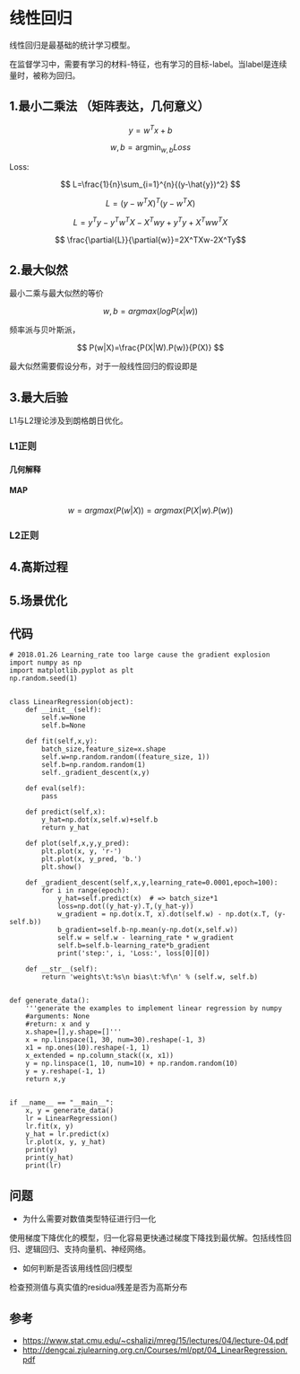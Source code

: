 # 线性回归

线性回归是最基础的统计学习模型。

在监督学习中，需要有学习的材料-特征，也有学习的目标-label。当label是连续量时，被称为回归。

## 1.最小二乘法 （矩阵表达，几何意义）

$$ y=w^Tx +b $$

$$ w,b=\mathop {argmin} _{w,b}Loss $$

Loss: 

$$ L=\frac{1}{n}\sum_{i=1}^{n}{(y-\hat{y})^2} $$

$$ L= (y-w^TX)^{T}(y-w^TX) $$

$$ L=y^Ty-y^Tw^TX-X^Twy+y^Ty+X^Tww^TX $$

$$ \frac{\partial{L}}{\partial{w}}=2X^TXw-2X^Ty$$

## 2.最大似然
最小二乘与最大似然的等价

$$ w,b= argmax(logP(x|w)) $$

频率派与贝叶斯派，

$$ P(w|X)=\frac{P(X|W).P(w)}{P(X)} $$


最大似然需要假设分布，对于一般线性回归的假设即是


## 3.最大后验

L1与L2理论涉及到朗格朗日优化。

### L1正则

#### 几何解释
#### MAP
$$ w=argmax(P(w|X))=argmax(P(X|w).P(w)) $$

### L2正则





## 4.高斯过程


## 5.场景优化

## 代码
 

```
# 2018.01.26 Learning_rate too large cause the gradient explosion
import numpy as np
import matplotlib.pyplot as plt
np.random.seed(1)


class LinearRegression(object):
    def __init__(self):
        self.w=None
        self.b=None

    def fit(self,x,y):
        batch_size,feature_size=x.shape
        self.w=np.random.random((feature_size, 1))
        self.b=np.random.random(1)
        self._gradient_descent(x,y)

    def eval(self):
        pass

    def predict(self,x):
        y_hat=np.dot(x,self.w)+self.b
        return y_hat

    def plot(self,x,y,y_pred):
        plt.plot(x, y, 'r-')
        plt.plot(x, y_pred, 'b.')
        plt.show()

    def _gradient_descent(self,x,y,learning_rate=0.0001,epoch=100):
        for i in range(epoch):
            y_hat=self.predict(x)  # => batch_size*1
            loss=np.dot((y_hat-y).T,(y_hat-y))
            w_gradient = np.dot(x.T, x).dot(self.w) - np.dot(x.T, (y-self.b))
            b_gradient=self.b-np.mean(y-np.dot(x,self.w))
            self.w = self.w - learning_rate * w_gradient
            self.b=self.b-learning_rate*b_gradient
            print('step:', i, 'Loss:', loss[0][0])

    def __str__(self):
        return 'weights\t:%s\n bias\t:%f\n' % (self.w, self.b)


def generate_data():
    '''generate the examples to implement linear regression by numpy
    #arguments: None
    #return: x and y
    x.shape=[],y.shape=[]'''
    x = np.linspace(1, 30, num=30).reshape(-1, 3)
    x1 = np.ones(10).reshape(-1, 1)
    x_extended = np.column_stack((x, x1))
    y = np.linspace(1, 10, num=10) + np.random.random(10)
    y = y.reshape(-1, 1)
    return x,y


if __name__ == "__main__":
    x, y = generate_data()
    lr = LinearRegression()
    lr.fit(x, y)
    y_hat = lr.predict(x)
    lr.plot(x, y, y_hat)
    print(y)
    print(y_hat)
    print(lr)
```
## 问题

- 为什么需要对数值类型特征进行归一化

使用梯度下降优化的模型，归一化容易更快通过梯度下降找到最优解。包括线性回归、逻辑回归、支持向量机、神经网络。

- 如何判断是否该用线性回归模型

检查预测值与真实值的residual残差是否为高斯分布

## 参考
- https://www.stat.cmu.edu/~cshalizi/mreg/15/lectures/04/lecture-04.pdf
- http://dengcai.zjulearning.org.cn/Courses/ml/ppt/04_LinearRegression.pdf
